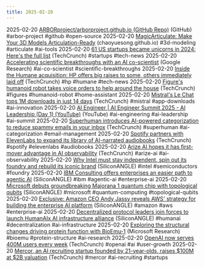 ```yaml
---
title: 2025-02-20
---
```


2025-02-20 [ARBORproject/arborproject.github.io (GitHub Repo)](https://github.com/ARBORproject/arborproject.github.io) (GitHub) #arbor-project #github #open-source
2025-02-20 [MagicArticulate: Make Your 3D Models Articulation-Ready](https://chaoyuesong.github.io/MagicArticulate/) (chaoyuesong.github.io) #3d-modeling #articulate #ai-tools
2025-02-20 [61 US startups became unicorns in 2024: Here's the full list](https://techcrunch.com/2025/02/20/38-startups-have-become-unicorns-so-far-in-2024-heres-the-full-list/) (TechCrunch) #startups #tech-news
2025-02-20 [Accelerating scientific breakthroughs with an AI co-scientist](https://research.google/blog/accelerating-scientific-breakthroughs-with-an-ai-co-scientist/) (Google Research) #ai-co-scientist #scientific-breakthroughs 
2025-02-20 [Inside the Humane acquisition: HP offers big raises to some, others immediately laid off](https://techcrunch.com/2025/02/20/inside-the-humane-acquisition-hp-offers-big-raises-to-some-others-immediately-laid-off/) (TechCrunch) #hp #humane #tech-news
2025-02-20 [Figure's humanoid robot takes voice orders to help around the house](https://techcrunch.com/2025/02/20/figures-humanoid-robot-takes-voice-orders-to-help-around-the-house/) (TechCrunch) #figures #humanoid-robot #home-assistant
2025-02-20 [Mistral's Le Chat tops 1M downloads in just 14 days](https://techcrunch.com/2025/02/19/mistrals-le-chat-tops-1m-downloads-in-just-14-days/) (TechCrunch) #mistral #app-downloads #ai-innovation
2025-02-20 [AI Engineer | AI Engineer Summit 2025 - AI Leadership (Day 1) (YouTube)](https://www.youtube.com/watch?v=L89GzWEILkM) (YouTube) #ai-engineering #ai-leadership #ai-summit
2025-02-20 [Superhuman introduces AI-powered categorization to reduce spammy emails in your inbox](https://techcrunch.com/2025/02/19/superhuman-introduces-ai-powered-categorization-to-reduce-spammy-emails-in-your-inbox/) (TechCrunch) #superhuman #ai-categorization #email-management
2025-02-20 [Spotify partners with ElevenLabs to expand its library of AI-narrated audiobooks](https://techcrunch.com/2025/02/20/spotify-partners-with-elevenlabs-to-expand-its-library-of-ai-narrated-audiobooks/) (TechCrunch) #spotify #elevenlabs #audiobooks
2025-02-20 [Arize AI hopes it has first-mover advantage in AI observability](https://techcrunch.com/2025/02/20/arize-ai-hopes-it-has-first-mover-advantage-in-ai-observability/) (TechCrunch) #arize-ai #ai-observability 
2025-02-20 [Why Intel must stay independent, spin out its foundry and rebuild its iconic brand](https://siliconangle.com/2024/12/11/atronomer-cloud-optimization-strategies-cloudhyperscaleraws/) (SiliconANGLE) #intel #semiconductors #foundry
2025-02-20 [IBM Consulting offers enterprises an easier path to agentic AI](https://siliconangle.com/2024/12/11/ai-powered-enterprise-search-cloudhyperscaleraws/) (SiliconANGLE) #ibm #agentic-ai #enterprise-ai
2025-02-20 [Microsoft debuts groundbreaking Majorana 1 quantum chip with topological qubits](https://siliconangle.com/2024/11/29/safety-reliability-concerns-temper-agentic-ai-mania/) (SiliconANGLE) #microsoft #quantum-computing #topological-qubits
2025-02-20 [Exclusive: Amazon CEO Andy Jassy reveals AWS' strategy for building the enterprise AI platform](https://siliconangle.com/2025/02/04/data-generative-ai-era-need-knowledge-engineers/) (SiliconANGLE) #amazon #aws #enterprise-ai
2025-02-20 [Decentralized protocol leaders join forces to launch HumanAIx AI infrastructure alliance](https://siliconangle.com/2024/12/13/tech-stack-modernization-insights-thecube-coverage-aws-reinvent-cloudhyperscaleraws/) (SiliconANGLE) #humanai #decentralization #ai-infrastructure
2025-02-20 [Exploring the structural changes driving protein function with BioEmu-1](https://www.microsoft.com/en-us/research/blog/exploring-the-structural-changes-driving-protein-function-with-bioemu-1/) (Microsoft Research) #bioemu #protein-structure #ai-research
2025-02-20 [OpenAI now serves 400M users every week](https://techcrunch.com/2025/02/20/openai-now-serves-400-million-users-every-week/) (TechCrunch) #openai #ai #user-growth
2025-02-20 [Mercor, an AI recruiting startup founded by 21-year-olds, raises $100M at $2B valuation](https://techcrunch.com/2025/02/20/mercor-an-ai-recruiting-startup-founded-by-21-year-olds-raises-100m-at-2b-valuation/) (TechCrunch) #mercor #ai-recruiting #startups 